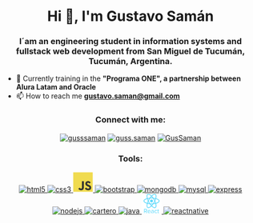 <h1 align="center">Hi 👋, I'm Gustavo Samán</h1>
<h3 align="center">I´am an engineering student in information systems and fullstack web development from San Miguel de Tucumán, Tucumán, Argentina.</h3>



- 🌱 Currently training in the **"Programa ONE", a partnership between Alura Latam and Oracle**
- 📫 How to reach me **gustavo.saman@gmail.com**

<h3 align="center">Connect with me:</h3>

<p  align="center">
<a href="https://www.linkedin.com/in/gussaman/" target="blank"><img align="center" src="https://upload.wikimedia.org/wikipedia/commons/thumb/8/81/LinkedIn_icon.svg/1200px-LinkedIn_icon.svg.png" alt="gusssaman" height="30" width="40" /></a>
<a href="https://www.instagram.com/guss.saman" target="blank"><img align="center" src="https://upload.wikimedia.org/wikipedia/commons/thumb/a/a5/Instagram_icon.png/1200px-Instagram_icon.png" alt="guss.saman" height="30" width="40" /></a>
 <a href="https://github.com/GusSaman" target="blank"><img align="center" src="https://banner2.cleanpng.com/20180920/aey/kisspng-scalable-vector-graphics-github-computer-icons-log-github-brand-octacat-social-svg-png-icon-free-down-5ba35d7db54fe5.6273953815374329577427.jpg" alt="GusSaman" height="30" width="40" /></a>
</p>

<h3 align="center">Tools:</h3>

<p align="center"> <a href="https://developer.mozilla.org/es/docs/Web/HTML"
target="_blank" 
rel="noreferrer"> 
<img src="https://w7.pngwing.com/pngs/410/100/png-transparent-web-development-html-responsive-web-design-logo-javascript-html-angle-web-design-text-thumbnail.png" alt="html5" width="40" height="40"/> </a>
 <a href="https://developer.mozilla.org/es/docs/Web/CSS" target="_blank" rel="noreferrer"> <img src="https://w7.pngwing.com/pngs/66/60/png-transparent-web-development-cascading-style-sheets-css3-computer-icons-css-miscellaneous-blue-angle-thumbnail.png" alt="css3" width="40" height="40"/> </a>  </a>   
 <a href="https://developer.mozilla.org/en-US/docs/Web/JavaScript" target="_blank" rel="noreferrer"> <img src="https://raw.githubusercontent.com/devicons/devicon/master/icons/javascript/javascript-original.svg" alt="javascript" width="40" height="40"/> </a >
 <a href="https://getbootstrap.com" target="_blank" rel="noreferrer"> <img src="https://upload.wikimedia.org/wikipedia/commons/thumb/b/b2/Bootstrap_logo.svg/512px-Bootstrap_logo.svg.png" alt="bootstrap" width="40" height="40"/> </a>
 <a href="https://www.mongodb.com/" target="_blank" rel="noreferrer"> <img src="https://encrypted-tbn0.gstatic.com/images?q=tbn:ANd9GcSHybyNmRDLI19O9PWYQM-Cq-f9kIjnN_UUCkaPiZXwyf5n5Vz76aB7RHOKMNGqPsitSEg&usqp=CAU" alt="mongodb" width="40" height="40"/> </a> <a href="https://www.mysql.com/" target= "_blank" rel="noreferrer"> <img src="https://w7.pngwing.com/pngs/717/111/png-transparent-mysql-round-logo-tech-companies-thumbnail.png" alt="mysql" width=" 40"height="40"/> </a>
<a href="https://expressjs.com" target="_blank" rel="noreferrer"> <img src="https://encrypted-tbn0.gstatic.com/images?q=tbn:ANd9GcSj2Cl7TKrJZnqIcySObGhSToz0G8jAHbfryA&s" alt="express" width="40" height="40"/>
<a href="https://nodejs.org" target="_blank" rel="noreferrer"> <img src="https://w1.pngwing.com/pngs/885/534/png-transparent-green-grass-nodejs-javascript-react-mean-angularjs-logo-symbol-thumbnail.png" alt="nodejs" width="40" height="40"/> </a> <a href="https://postman. com" target="_blank" rel="noreferrer"> <img src="https://www.vectorlogo.zone/logos/getpostman/getpostman-icon.svg" alt="cartero" width="40" height= "40"/> </a> 
 <a href="https://www.java.com " target="_blank" rel="noreferrer"> <img src="https://img1.freepng.fr/20180805/xwk/kisspng-logo-java-runtime-environment-programming-language-java-util-concurrentmodificationexception-%C3%96mer-5b6766aaf21ab4.3339227715335031469917.jpg" alt="java" width= "40" height="40"/> </a>
 <a href="https://reactjs.org/" target="_blank" rel="noreferrer"> <img src="https://raw.githubusercontent.com/devicons/devicon/master/icons/react/react-original-wordmark.svg" alt="react" width="40" height="40"/> </a> <a href="https://reactnative.dev/" target="_blank" rel="noreferrer"> <img src="https://cms-assets.tutsplus.com/cdn-cgi/image/width=400/uploads/users/1125/posts/30546/preview_image/RN.jpg" alt="reactnative" width="40" height=" 40"/> </a> 






